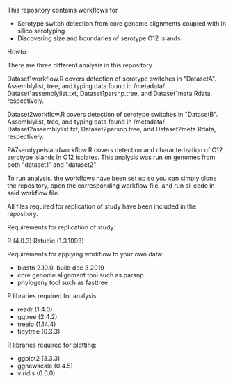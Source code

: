 This repository contains workflows for 
- Serotype switch detection from core genome alignments coupled with in silico serotyping
- Discovering size and boundaries of serotype O12 islands 
	
	
Howto: 

There are three different analysis in this repository.
 
Dataset1workflow.R covers detection of serotype switches in "DatasetA". 
Assemblylist, tree, and typing data found in /metadata/ Dataset1assemblylist.txt, Dataset1parsnp.tree, and Dataset1meta.Rdata, respectively. 

Dataset2workflow.R covers detection of serotype switches in "DatasetB". 
Assemblylist, tree, and typing data found in /metadata/ Dataset2assemblylist.txt, Dataset2parsnp.tree, and Dataset2meta.Rdata, respectively. 

PA7serotypeislandworkflow.R covers detection and characterization of O12 serotype islands in O12 isolates. 
This analysis was run on genomes from both "dataset1" and "dataset2"

To run analysis, the workflows have been set up so you can simply clone the repository, open the corresponding workflow file, and run all code in said workflow file.

All files required for replication of study have been included in the repository. 

Requirements for replication of study: 

R (4.0.3)
Rstudio (1.3.1093)

Requirements for applying workflow to your own data:

- blastn 2.10.0, build dec 3 2019 
- core genome alignment tool such as parsnp
- phylogeny tool such as fasttree 

R libraries required for analysis:

- readr (1.4.0)
- ggtree (2.4.2)
- treeio (1.14.4)
- tidytree (0.3.3)

R libraries required for plotting:

- ggplot2 (3.3.3)
- ggnewscale (0.4.5)
- viridis (0.6.0)

